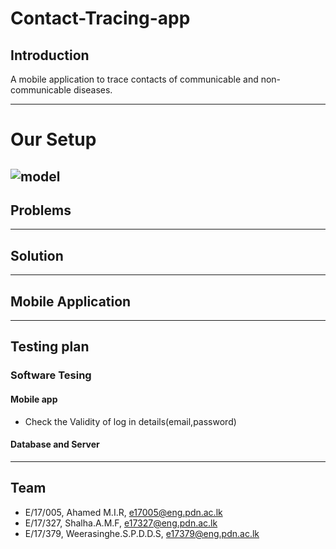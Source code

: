 # Contact-Tracing-app

[comment]: # "This is the standard layout for the project, but you can clean this and use your own template"

## Introduction

A mobile application to trace contacts of communicable and non-communicable diseases.

---
# Our Setup

![model](docs/images/POOL.13.jpg)
---

## Problems


---
## Solution 

---


## Mobile Application 

---

## Testing plan
### Software Tesing
#### Mobile app

- Check the Validity of log in details(email,password)

#### Database and Server



---


## Team
-  E/17/005, Ahamed M.I.R, [e17005@eng.pdn.ac.lk](e17005@eng.pdn.ac.lk)
-  E/17/327, Shalha.A.M.F, [e17327@eng.pdn.ac.lk](e17327@eng.pdn.ac.lk)
-  E/17/379, Weerasinghe.S.P.D.D.S, [e17379@eng.pdn.ac.lk](e17379@eng.pdn.ac.lk)


